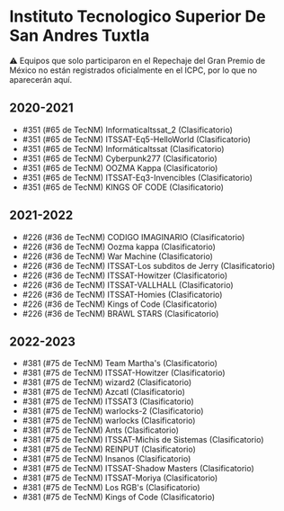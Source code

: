 # Instituto Tecnologico Superior De San Andres Tuxtla

:warning: Equipos que solo participaron en el Repechaje del Gran Premio de México no están registrados oficialmente en el ICPC, por lo que no aparecerán aquí.

## 2020-2021

- #351 (#65 de TecNM) InformaticaItssat_2 (Clasificatorio)
- #351 (#65 de TecNM) ITSSAT-Eq5-HelloWorld (Clasificatorio)
- #351 (#65 de TecNM) InformáticaItssat (Clasificatorio)
- #351 (#65 de TecNM) Cyberpunk277 (Clasificatorio)
- #351 (#65 de TecNM) OOZMA Kappa (Clasificatorio)
- #351 (#65 de TecNM) ITSSAT-Eq3-Invencibles (Clasificatorio)
- #351 (#65 de TecNM) KINGS OF CODE (Clasificatorio)

## 2021-2022

- #226 (#36 de TecNM) CODIGO IMAGINARIO (Clasificatorio)
- #226 (#36 de TecNM) Oozma kappa (Clasificatorio)
- #226 (#36 de TecNM) War Machine (Clasificatorio)
- #226 (#36 de TecNM) ITSSAT-Los subditos de Jerry (Clasificatorio)
- #226 (#36 de TecNM) ITSSAT-Howitzer (Clasificatorio)
- #226 (#36 de TecNM) ITSSAT-VALLHALL (Clasificatorio)
- #226 (#36 de TecNM) ITSSAT-Homies (Clasificatorio)
- #226 (#36 de TecNM) Kings of Code (Clasificatorio)
- #226 (#36 de TecNM) BRAWL STARS (Clasificatorio)

## 2022-2023

- #381 (#75 de TecNM) Team Martha's (Clasificatorio)
- #381 (#75 de TecNM) ITSSAT-Howitzer (Clasificatorio)
- #381 (#75 de TecNM) wizard2 (Clasificatorio)
- #381 (#75 de TecNM) Azcatl (Clasificatorio)
- #381 (#75 de TecNM) ITSSAT3 (Clasificatorio)
- #381 (#75 de TecNM) warlocks-2 (Clasificatorio)
- #381 (#75 de TecNM) warlocks (Clasificatorio)
- #381 (#75 de TecNM) Ants (Clasificatorio)
- #381 (#75 de TecNM) ITSSAT-Michis de Sistemas (Clasificatorio)
- #381 (#75 de TecNM) REINPUT (Clasificatorio)
- #381 (#75 de TecNM) Insanos (Clasificatorio)
- #381 (#75 de TecNM) ITSSAT-Shadow Masters (Clasificatorio)
- #381 (#75 de TecNM) ITSSAT-Moriya (Clasificatorio)
- #381 (#75 de TecNM) Los RGB's (Clasificatorio)
- #381 (#75 de TecNM) Kings of Code (Clasificatorio)


